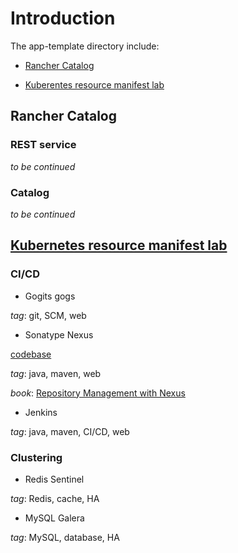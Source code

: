 # Introduction

The app-template directory include:

* [Rancher Catalog](#rancher-catalog)

* [Kuberentes resource manifest lab](#kubernetes-resource-manifest-lab)

## Rancher Catalog

### REST service

_to be continued_

### Catalog

_to be continued_

## [Kubernetes resource manifest lab](/app-template/k8s-resource-manifest-lab)

### CI/CD

* Gogits gogs

_tag_: git, SCM, web

* Sonatype Nexus

[codebase](https://github.com/sonatype/nexus-public)

_tag_: java, maven, web

_book_: [Repository Management with Nexus](https://books.sonatype.com/nexus-book/3.0/reference/index.html)

* Jenkins

_tag_: java, maven, CI/CD, web

### Clustering

* Redis Sentinel

_tag_: Redis, cache, HA

* MySQL Galera

_tag_: MySQL, database, HA

